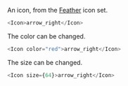 An icon, from the [Feather](https://feathericons.com/) icon set.

```js
<Icon>arrow_right</Icon>
```

The color can be changed.

```js
<Icon color="red">arrow_right</Icon>
```

The size can be changed.

```js
<Icon size={64}>arrow_right</Icon>
```
